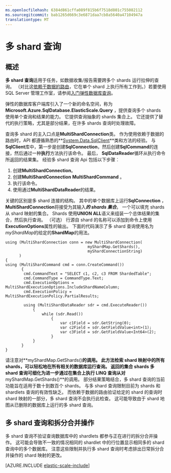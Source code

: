 ```yaml
---
ms.openlocfilehash: 6384d861cffa089f815b6f7518d801c755082112
ms.sourcegitcommit: bab1265d669c3e6871daa7cb8a5640a47104947a
translationtype: MT
---
```

<properties 
    pageTitle="多 shard 查询" 
    description="Shards 使用弹性数据库客户端库在运行查询。" 
    services="sql-database" 
    documentationCenter="" 
    manager="jeffreyg" 
    authors="sidneyh" 
    editor=""/>

<tags 
    ms.service="sql-database" 
    ms.workload="sql-database" 
    ms.tgt_pltfrm="na" 
    ms.devlang="na" 
    ms.topic="article" 
    ms.date="07/24/2015" 
    ms.author="sidneyh"/>

# 多 shard 查询

## 概述

**多 shard 查询**适用于任务，如数据收集/报告需要跨多个 shards 运行拉伸的查询。 （对比这[依赖于数据的路由](sql-database-elastic-scale-data-dependent-routing.md)，它在单个 shard 上执行所有工作到。）若要使用 SQL Server 管理工作室，请参阅[入门弹性数据库查询](sql-database-elastic-query-getting-started.md)。

弹性的数据库客户端库引入了一个新的命名空间，称为**Microsoft.Azure.SqlDatabase.ElasticScale.Query** ，提供查询多个 shards 使用单个查询和结果的能力。 它提供查询抽象的 shards 集合上。 它还提供了替代的执行策略，尤其是部分结果，在许多 shards 查询时处理故障。  

查询多 shard 的主入口点是**MultiShardConnection**类。 作为使用依赖于数据的路由时，API 都遵循熟悉的**[System.Data.SqlClient](http://msdn.microsoft.com/library/System.Data.SqlClient(v=vs.110).aspx)**类和方法的经验。 与**SqlClient**库中，第一步是创建**SqlConnection**，然后创建**SqlCommand**的连接，然后通过一种**执行**方法执行该命令。 最后， **SqlDataReader**循环从执行命令所返回的结果集。 经验多 shard 查询 Api 包括以下步骤︰ 

1. 创建**MultiShardConnection**。
2. 创建**MultiShardConnection** **MultiShardCommand** 。
3. 执行该命令。
4. 使用通过**MultiShardDataReader**的结果。 

关键的区别是多 shard 连接的结构。 其中的单个数据库上运行**SqlConnection** ， **MultiShardConnection**将接受为其输入***的 shards 集合***。 一个可以填充 shards 从 shard 映射的集合。 Shards 使用**UNION ALL**语义来组装一个总体结果的集合，然后执行查询。 （可选） 行源自 shard 的名称可以添加到命令上使用**ExecutionOptions**属性的输出。 下面的代码演示了多 shard 查询使用名为*myShardMap*的给定的**ShardMap**的用法。 

    using (MultiShardConnection conn = new MultiShardConnection( 
                                        myShardMap.GetShards(), 
                                        myShardConnectionString) 
          ) 
    { 
    using (MultiShardCommand cmd = conn.CreateCommand())
           { 
            cmd.CommandText = "SELECT c1, c2, c3 FROM ShardedTable"; 
            cmd.CommandType = CommandType.Text; 
            cmd.ExecutionOptions = MultiShardExecutionOptions.IncludeShardNameColumn; 
            cmd.ExecutionPolicy = MultiShardExecutionPolicy.PartialResults; 

            using (MultiShardDataReader sdr = cmd.ExecuteReader()) 
                { 
                    while (sdr.Read())
                        { 
                            var c1Field = sdr.GetString(0); 
                            var c2Field = sdr.GetFieldValue<int>(1); 
                            var c3Field = sdr.GetFieldValue<Int64>(2);
                        } 
                } 
           } 
    } 
 

请注意对**myShardMap.GetShards()**的调用。 此方法检索 shard 映射中的所有 shards，可以轻松地在所有相关的数据库运行查询。 返回的集合 shards 多 shard 查询可细化为进一步通过在集合上执行 LINQ 查询从对**myShardMap.GetShards()**的调用。 部分结果策略结合，多 shard 查询的当前功能旨在适用于数十到数百个 shards。
与多 shard 查询限制目前为 shards 和 shardlets 查询的有效性缺乏。 而依赖于数据的路由验证给定的 shard 的查询时 shard 映射的一部分，多 shard 查询不会执行此检查。 这可能导致由于 shard 地图从已删除的数据库上运行的多 shard 查询。

## 多 shard 查询和拆分合并操作

多 shard 查询不验证查询数据库中的 shardlets 都参与正在进行的拆分合并操作。 这可能会导致不一致的情况相同的 shardlet 中的行位置显示相同多的 shard 查询中的多个数据库。 注意这些限制并执行多 shard 查询时考虑排出日常拆分合并操作的 shard 映射的更改。

[AZURE.INCLUDE [elastic-scale-include](../../includes/elastic-scale-include.md)]
 